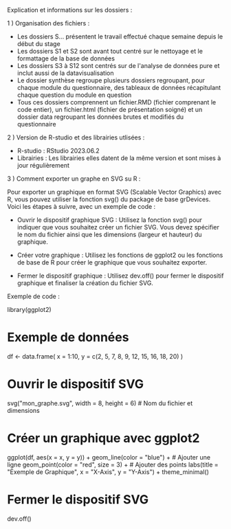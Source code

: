 Explication et informations sur les dossiers : 

1 ) Organisation des fichiers : 
  - Les dossiers S... présentent le travail effectué chaque semaine depuis le début du stage
  - Les dossiers S1 et S2 sont avant tout centré sur le nettoyage et le formattage de la base de données
  - Les dossiers S3 à S12 sont centrés sur de l'analyse de données pure et inclut aussi de la datavisualisation
  - Le dossier synthèse regroupe plusieurs dossiers regroupant, pour chaque module du questionnaire, des tableaux de données récapitulant chaque question du module en question
  - Tous ces dossiers comprennent un fichier.RMD (fichier comprenant le code entier), un fichier.html (fichier de présentation soigné) et un dossier data regroupant les données brutes et modifiés du questionnaire

2 ) Version de R-studio et des librairies utlisées : 
  - R-studio : RStudio 2023.06.2 
  - Librairies : Les librairies elles datent de la même version et sont mises à jour régulièrement

3 ) Comment exporter un graphe en SVG su R : 

Pour exporter un graphique en format SVG (Scalable Vector Graphics) avec R, vous pouvez utiliser la fonction svg() du package de base grDevices. Voici les étapes à suivre, avec un exemple de code : 

  - Ouvrir le dispositif graphique SVG : Utilisez la fonction svg() pour indiquer que vous souhaitez créer un fichier SVG. Vous devez spécifier le nom du fichier ainsi que les dimensions (largeur et hauteur) du graphique.

  - Créer votre graphique : Utilisez les fonctions de ggplot2 ou les fonctions de base de R pour créer le graphique que vous souhaitez exporter.

  - Fermer le dispositif graphique : Utilisez dev.off() pour fermer le dispositif graphique et finaliser la création du fichier SVG.

Exemple de code : 

library(ggplot2)

# Exemple de données
df <- data.frame(
  x = 1:10,
  y = c(2, 5, 7, 8, 9, 12, 15, 16, 18, 20)
)

# Ouvrir le dispositif SVG
svg("mon_graphe.svg", width = 8, height = 6)  # Nom du fichier et dimensions

# Créer un graphique avec ggplot2
ggplot(df, aes(x = x, y = y)) +
  geom_line(color = "blue") +      # Ajouter une ligne
  geom_point(color = "red", size = 3) +  # Ajouter des points
  labs(title = "Exemple de Graphique", x = "X-Axis", y = "Y-Axis") +
  theme_minimal()

# Fermer le dispositif SVG
dev.off()
